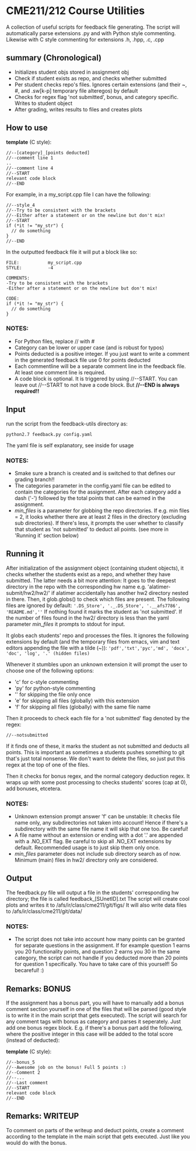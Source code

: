 # CME211/212 Course Utilities

A collection of useful scripts for feedback file generating. The script will automatically parse extensions .py and with Python style commenting. Likewise with C style commenting for extensions .h, .hpp, .c, .cpp

## summary (Chronological)
* Initializes student objs stored in assignment obj
* Check if student exists as repo, and checks whether submitted
* Per student checks repo's files. Ignores certain extensions (and their ~, #, and .sw[k-p] temporary file alteregos) by default
* Checks for regex flag 'not submitted', bonus, and category specific. Writes to student object
* After grading, writes results to files and creates plots

## How to use
**template** (C style):
```
//--[category]_[points deducted]
//--comment line 1
..
//--comment line 4
//--START
relevant code block
//--END
```

For example, in a my_script.cpp file I can have the following:<br>
```
//--style_4
//--Try to be consistent with the brackets
//--Either after a statement or on the newline but don't mix!
//--START
if (*it != "my_str") {
  // do something
}
//--END
```

In the outputted feedback file it will put a block like so:
```
FILE:           my_script.cpp
STYLE:          -4

COMMENTS:
-Try to be consistent with the brackets
-Either after a statement or on the newline but don't mix!

CODE:
if (*it != "my_str") {
  // do something
}
```
### NOTES:
* For Python files, replace // with &#35;
* Category can be lower or upper case (and is robust for typos)
* Points deducted is a positive integer. If you just want to write a comment in the generated feedback file use 0 for points deducted
* Each commentline will be a separate comment line in the feedback file. At least one comment line is required.
* A code block is optional. It is triggered by using //--START. You can leave out //--START to not have a code block. But __//--END is always required!!__

## Input
run the script from the feedback-utils directory as:
```
python2.7 feedback.py config.yaml
```
The yaml file is self explanatory, see inside for usage

### NOTES:
* Smake sure a branch is created and is switched to that defines our grading branch!!
* The categories parameter in the config.yaml file can be edited to contain the categories for the assignment. After each category add a dash ('-') followed by the total points that can be earned in the assignment.
* _min\_files_ is a parameter for globbing the repo directories. If e.g. min files = 2, it looks whether there are at least 2 files in the directory (excluding sub directories). If there's less, it prompts the user whether to classify that student as 'not submitted' to deduct all points. (see more in 'Running it' section below)

## Running it
After initialization of the assignment object (containing student objects), it checks whether the students exist as a repo, and whether they have submitted. The latter needs a bit more attention: It goes to the deepest directory in the repo with the corresponding hw name e.g. 'alatimer-submit/hw2/hw2/' if alatimer accidentally has another hw2 directory nested in there. Then, it glob.globs() to check which files are present. The following files are ignored by default:
```'.DS_Store', '._.DS_Store', '.__afs7786', 'README.md',''```
If nothing found it marks the student as 'not submitted'. If the number of files found in the hw2/ directory is less than the yaml parameter _min\_files_ it prompts to stdout for input. 

It globs each students' repo and processes the files. It ignores the following extensions by default (and the temporary files from emacs, vim and text editors appending the file with a tilde (~)):
```'pdf','txt','pyc','md', 'docx', 'doc', 'log', '.' (hidden files)```

Whenever it stumbles upon an unknown extension it will prompt the user to choose one of the following options:

* 'c' for c-style commenting
* 'py' for python-style commenting
* '' for skipping the file only once
* 'e' for skipping all files (globally) with this extension
* 'f' for skipping all files (globally) with the same file name

Then it proceeds to check each file for a 'not submitted' flag denoted by the regex:<br>
```
//--notsubmitted
```
If it finds one of these, it marks the student as not submitted and deducts all points. This is important as sometimes a students pushes something to git that's just total nonsense. We don't want to delete the files, so just put this regex at the top of one of the files.

Then it checks for bonus regex, and the normal category deduction regex. It wraps up with some post processing to checks students' scores (cap at 0), add bonuses, etcetera.

### NOTES:
* Unknown extension prompt answer 'f' can be unstable: It checks file name only, any subdirectories not taken into account! Hence if there's a subdirectory with the same file name it will skip that one too. Be careful!
* A file name without an extension or ending with a dot '.' are appended with a .NO\_EXT flag. Be careful to skip all .NO\_EXT extensions by default. Recommended usage is to just skip them only once.
* _min\_files_ parameter does not include sub directory search as of now. Minimum (main) files in hw2/ directory only are considered.


## Output
The feedback.py file will output a file in the students' corresponding hw directory; the file is called feedback_[SUnetID].txt
The script will create cool plots and writes it to /afs/ir/class/cme211/git/figs/
It will also write data files to /afs/ir/class/cme211/git/data/ 

### NOTES:
* The script does not take into account how many points can be granted for separate questions in the assignment. If for example question 1 earns you 20 functionality points, and question 2 earns you 30 in the same category, the script can not handle if you deducted more than 20 points for question 1 specifically. You have to take care of this yourself! So becareful! :)

## Remarks: BONUS
If the assignment has a bonus part, you will have to manually add a bonus comment section yourself in one of the files that will be parsed (good style is to write it in the main script that gets executed). The script will search for any comment tags with bonus as category and parses it seperately. Just add one bonus regex block. E.g. if there's a bonus part add the following, where the positive integer in this case will be added to the total score (instead of deducted):

**template** (C style):
```
//--bonus_5
//--Awesome job on the bonus! Full 5 points :)
//--Comment 2
//--...
//--Last comment
//--START
relevant code block
//--END
```

## Remarks: WRITEUP
To comment on parts of the writeup and deduct points, create a comment according to the template in the main script that gets executed. Just like you would do with the bonus.
